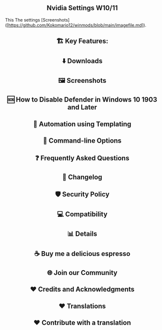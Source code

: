 
<center>
<h2>Nvidia Settings W10/11</h2>
</center>
 
This The settings [Screenshots] ([https://github.com/Kokomario12/winmods/blob/main/imagefile.md]).



<center>
<h2> 🏗️ Key Features:</h2> 
</center>

<center>
<h2> ⬇️ Downloads</h2> 
</center>


<center>
<h2>🖼️ Screenshots</h2> 
</center>

<center>
<h2> 🆘 How to Disable Defender in Windows 10 1903 and Later</h2> 
</center>

<center>
<h2>🔨 Automation using Templating</h2> 
</center>

<center>
<h2> 🔨 Command-line Options</h2> 
</center>

<center>
<h2> ❓ Frequently Asked Questions</h2> 
</center>

<center>
<h2> 📰 Changelog</h2> 
</center>

<center>
<h2>🛡️ Security Policy</h2> 
</center>

<center>
<h2> 💻 Compatibility</h2> 
</center>

<center>
<h2> 📊 Details</h2> 
</center>

<center>
<h2> ☕ Buy me a delicious espresso</h2>
</center>

<center>
<h2> 🌐 Join our Community</h2>
</center>

<center>
<h2> ❤️ Credits and Acknowledgments</h2>
</center>

<center>
<h2> ❤️ Translations</h2>
</center>

<center>
<h2> ❤️ Contribute with a translation</h2>
</center>

